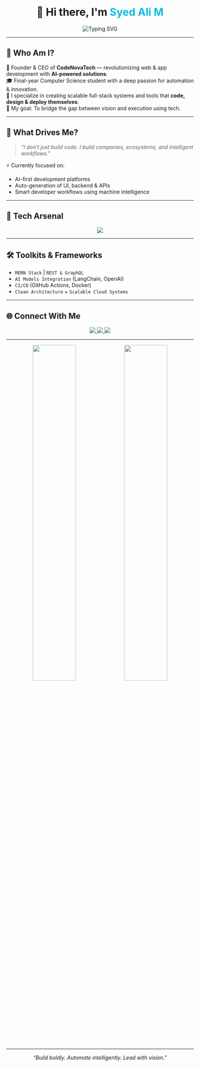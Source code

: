 <h1 align="center">👋 Hi there, I'm <span style="color:#0abde3;">Syed Ali M</span></h1>

<p align="center">
  <img src="https://readme-typing-svg.herokuapp.com?font=Fira+Code&size=22&duration=3000&pause=1000&color=00ADB5&center=true&vCenter=true&width=435&lines=Founder+%26+CEO+of+CodeNovaTech;AI+Automation+Strategist;Full-Stack+Developer;Tech+with+Purpose+%7C+Impact+with+Code" alt="Typing SVG" />
</p>

---

## 🚀 Who Am I?

🌟 Founder & CEO of <strong>CodeNovaTech</strong> — revolutionizing web & app development with **AI-powered solutions**.  
🎓 Final-year Computer Science student with a deep passion for automation & innovation.  
💼 I specialize in creating scalable full-stack systems and tools that **code, design & deploy themselves**.  
🎯 My goal: To bridge the gap between vision and execution using tech.

---

## 🔭 What Drives Me?

> *“I don't just build code. I build companies, ecosystems, and intelligent workflows.”*

⚡ Currently focused on:
- AI-first development platforms  
- Auto-generation of UI, backend & APIs  
- Smart developer workflows using machine intelligence  

---

## 🧠 Tech Arsenal

<p align="center">
  <img src="https://skillicons.dev/icons?i=html,css,js,react,nodejs,python,mongodb,docker,git,vscode,figma" />
</p>

---

## 🛠️ Toolkits & Frameworks

- `MERN Stack` | `REST & GraphQL`  
- `AI Models Integration` (LangChain, OpenAI)  
- `CI/CD` (GitHub Actions, Docker)  
- `Clean Architecture` + `Scalable Cloud Systems`

---

## 🌐 Connect With Me

<p align="center">
  <a href="https://linkedin.com/in/syedalim" target="_blank">
    <img src="https://img.shields.io/badge/-LinkedIn-0077B5?style=for-the-badge&logo=linkedin&logoColor=white"/>
  </a>
  <a href="mailto:syedsyed3777@gmail.com" target="_blank">
    <img src="https://img.shields.io/badge/-Gmail-D14836?style=for-the-badge&logo=gmail&logoColor=white"/>
  </a>
  <a href="https://github.com/syedalim1" target="_blank">
    <img src="https://img.shields.io/badge/-GitHub-000?style=for-the-badge&logo=github&logoColor=white"/>
  </a>
</p>

---

<p align="center">
  <img src="https://github-readme-stats.vercel.app/api?username=syedalim1&show_icons=true&theme=radical" width="48%" />
  <img src="https://github-readme-streak-stats.herokuapp.com?user=syedalim1&theme=radical" width="48%" />
</p>

---

<p align="center"><i>“Build boldly. Automate intelligently. Lead with vision.”</i></p>
